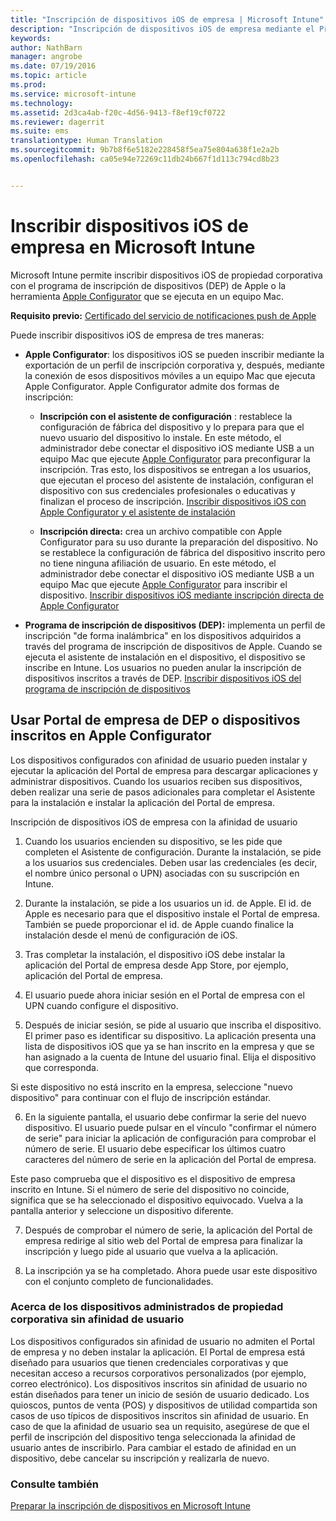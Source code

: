 ```yaml
---
title: "Inscripción de dispositivos iOS de empresa | Microsoft Intune"
description: "Inscripción de dispositivos iOS de empresa mediante el Programa de inscripción de dispositivos (DEP) de Apple o Apple Configurator"
keywords: 
author: NathBarn
manager: angrobe
ms.date: 07/19/2016
ms.topic: article
ms.prod: 
ms.service: microsoft-intune
ms.technology: 
ms.assetid: 2d3ca4ab-f20c-4d56-9413-f8ef19cf0722
ms.reviewer: dagerrit
ms.suite: ems
translationtype: Human Translation
ms.sourcegitcommit: 9b7b8f6e5182e228458f5ea75e804a638f1e2a2b
ms.openlocfilehash: ca05e94e72269c11db24b667f1d113c794cd8b23


---
```


# Inscribir dispositivos iOS de empresa en Microsoft Intune
Microsoft Intune permite inscribir dispositivos iOS de propiedad corporativa con el programa de inscripción de dispositivos (DEP) de Apple o la herramienta [Apple Configurator](http://go.microsoft.com/fwlink/?LinkId=518017) que se ejecuta en un equipo Mac.

**Requisito previo:**  [Certificado del servicio de notificaciones push de Apple](set-up-ios-and-mac-management-with-microsoft-intune.md)

Puede inscribir dispositivos iOS de empresa de tres maneras:

-   **Apple Configurator**: los dispositivos iOS se pueden inscribir mediante la exportación de un perfil de inscripción corporativa y, después, mediante la conexión de esos dispositivos móviles a un equipo Mac que ejecuta Apple Configurator. Apple Configurator admite dos formas de inscripción:

    - **Inscripción con el asistente de configuración** : restablece la configuración de fábrica del dispositivo y lo prepara para que el nuevo usuario del dispositivo lo instale. En este método, el administrador debe conectar el dispositivo iOS mediante USB a un equipo Mac que ejecute [Apple Configurator](http://go.microsoft.com/fwlink/?LinkId=518017) para preconfigurar la inscripción. Tras esto, los dispositivos se entregan a los usuarios, que ejecutan el proceso del asistente de instalación, configuran el dispositivo con sus credenciales profesionales o educativas y finalizan el proceso de inscripción. [Inscribir dispositivos iOS con Apple Configurator y el asistente de instalación](ios-setup-assistant-enrollment-in-microsoft-intune.md)

    - **Inscripción directa:** crea un archivo compatible con Apple Configurator para su uso durante la preparación del dispositivo. No se restablece la configuración de fábrica del dispositivo inscrito pero no tiene ninguna afiliación de usuario. En este método, el administrador debe conectar el dispositivo iOS mediante USB a un equipo Mac que ejecute [Apple Configurator](http://go.microsoft.com/fwlink/?LinkId=518017) para inscribir el dispositivo. [Inscribir dispositivos iOS mediante inscripción directa de Apple Configurator](ios-direct-enrollment-in-microsoft-intune.md)

-   **Programa de inscripción de dispositivos (DEP):** implementa un perfil de inscripción "de forma inalámbrica" en los dispositivos adquiridos a través del programa de inscripción de dispositivos de Apple. Cuando se ejecuta el asistente de instalación en el dispositivo, el dispositivo se inscribe en Intune.  Los usuarios no pueden anular la inscripción de dispositivos inscritos a través de DEP. [Inscribir dispositivos iOS del programa de inscripción de dispositivos](ios-device-enrollment-program-in-microsoft-intune.md)

## Usar Portal de empresa de DEP o dispositivos inscritos en Apple Configurator

Los dispositivos configurados con afinidad de usuario pueden instalar y ejecutar la aplicación del Portal de empresa para descargar aplicaciones y administrar dispositivos. Cuando los usuarios reciben sus dispositivos, deben realizar una serie de pasos adicionales para completar el Asistente para la instalación e instalar la aplicación del Portal de empresa.

Inscripción de dispositivos iOS de empresa con la afinidad de usuario
1. Cuando los usuarios encienden su dispositivo, se les pide que completen el Asistente de configuración. Durante la instalación, se pide a los usuarios sus credenciales. Deben usar las credenciales (es decir, el nombre único personal o UPN) asociadas con su suscripción en Intune.

2. Durante la instalación, se pide a los usuarios un id. de Apple. El id. de Apple es necesario para que el dispositivo instale el Portal de empresa. También se puede proporcionar el id. de Apple cuando finalice la instalación desde el menú de configuración de iOS.

3. Tras completar la instalación, el dispositivo iOS debe instalar la aplicación del Portal de empresa desde App Store, por ejemplo, aplicación del Portal de empresa.

4. El usuario puede ahora iniciar sesión en el Portal de empresa con el UPN cuando configure el dispositivo.

5. Después de iniciar sesión, se pide al usuario que inscriba el dispositivo. El primer paso es identificar su dispositivo. La aplicación presenta una lista de dispositivos iOS que ya se han inscrito en la empresa y que se han asignado a la cuenta de Intune del usuario final. Elija el dispositivo que corresponda.

  Si este dispositivo no está inscrito en la empresa, seleccione "nuevo dispositivo" para continuar con el flujo de inscripción estándar.

6. En la siguiente pantalla, el usuario debe confirmar la serie del nuevo dispositivo. El usuario puede pulsar en el vínculo "confirmar el número de serie" para iniciar la aplicación de configuración para comprobar el número de serie. El usuario debe especificar los últimos cuatro caracteres del número de serie en la aplicación del Portal de empresa.

  Este paso comprueba que el dispositivo es el dispositivo de empresa inscrito en Intune. Si el número de serie del dispositivo no coincide, significa que se ha seleccionado el dispositivo equivocado. Vuelva a la pantalla anterior y seleccione un dispositivo diferente.

7. Después de comprobar el número de serie, la aplicación del Portal de empresa redirige al sitio web del Portal de empresa para finalizar la inscripción y luego pide al usuario que vuelva a la aplicación.

8. La inscripción ya se ha completado. Ahora puede usar este dispositivo con el conjunto completo de funcionalidades.

### Acerca de los dispositivos administrados de propiedad corporativa sin afinidad de usuario

Los dispositivos configurados sin afinidad de usuario no admiten el Portal de empresa y no deben instalar la aplicación. El Portal de empresa está diseñado para usuarios que tienen credenciales corporativas y que necesitan acceso a recursos corporativos personalizados (por ejemplo, correo electrónico). Los dispositivos inscritos sin afinidad de usuario no están diseñados para tener un inicio de sesión de usuario dedicado. Los quioscos, puntos de venta (POS) y dispositivos de utilidad compartida son casos de uso típicos de dispositivos inscritos sin afinidad de usuario. En caso de que la afinidad de usuario sea un requisito, asegúrese de que el perfil de inscripción del dispositivo tenga seleccionada la afinidad de usuario antes de inscribirlo. Para cambiar el estado de afinidad en un dispositivo, debe cancelar su inscripción y realizarla de nuevo.



### Consulte también
[Preparar la inscripción de dispositivos en Microsoft Intune](get-ready-to-enroll-devices-in-microsoft-intune.md)



<!--HONumber=Aug16_HO1-->


